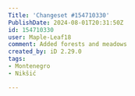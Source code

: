 ```yaml
---
Title: 'Changeset #154710330'
PublishDate: 2024-08-01T20:31:50Z
id: 154710330
user: Maple-Leaf18
comment: Added forests and meadows
created_by: iD 2.29.0
tags:
- Montenegro
- Nikšić

---
```

